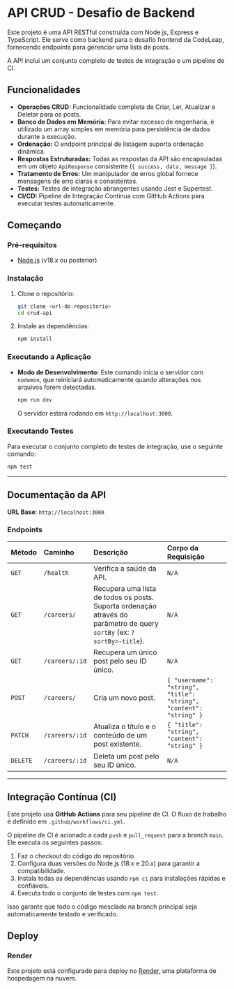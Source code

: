 # API CRUD - Desafio de Backend

Este projeto é uma API RESTful construída com Node.js, Express e TypeScript. Ele serve como backend para o desafio frontend da CodeLeap, fornecendo endpoints para gerenciar uma lista de posts.

A API inclui um conjunto completo de testes de integração e um pipeline de CI.

## Funcionalidades

- **Operações CRUD:** Funcionalidade completa de Criar, Ler, Atualizar e Deletar para os posts.
- **Banco de Dados em Memória:** Para evitar excesso de engenharia, é utilizado um array simples em memória para persistência de dados durante a execução.
- **Ordenação:** O endpoint principal de listagem suporta ordenação dinâmica.
- **Respostas Estruturadas:** Todas as respostas da API são encapsuladas em um objeto `ApiResponse` consistente (`{ success, data, message }`).
- **Tratamento de Erros:** Um manipulador de erros global fornece mensagens de erro claras e consistentes.
- **Testes:** Testes de integração abrangentes usando Jest e Supertest.
- **CI/CD:** Pipeline de Integração Contínua com GitHub Actions para executar testes automaticamente.

## Começando

### Pré-requisitos

- [Node.js](https://nodejs.org/) (v18.x ou posterior)

### Instalação

1.  Clone o repositório:

    ```bash
    git clone <url-do-repositorio>
    cd crud-api
    ```

2.  Instale as dependências:
    ```bash
    npm install
    ```

### Executando a Aplicação

- **Modo de Desenvolvimento:**
  Este comando inicia o servidor com `nodemon`, que reiniciará automaticamente quando alterações nos arquivos forem detectadas.

  ```bash
  npm run dev
  ```

  O servidor estará rodando em `http://localhost:3000`.

### Executando Testes

Para executar o conjunto completo de testes de integração, use o seguinte comando:

```bash
npm test
```

---

## Documentação da API

**URL Base**: `http://localhost:3000`

### Endpoints

| Método   | Caminho        | Descrição                                                                                                              | Corpo da Requisição                                                |
| :------- | :------------- | :--------------------------------------------------------------------------------------------------------------------- | :----------------------------------------------------------------- |
| `GET`    | `/health`      | Verifica a saúde da API.                                                                                               | `N/A`                                                              |
| `GET`    | `/careers/`    | Recupera uma lista de todos os posts. Suporta ordenação através do parâmetro de query `sortBy` (ex: `?sortBy=-title`). | `N/A`                                                              |
| `GET`    | `/careers/:id` | Recupera um único post pelo seu ID único.                                                                              | `N/A`                                                              |
| `POST`   | `/careers/`    | Cria um novo post.                                                                                                     | `{ "username": "string", "title": "string", "content": "string" }` |
| `PATCH`  | `/careers/:id` | Atualiza o título e o conteúdo de um post existente.                                                                   | `{ "title": "string", "content": "string" }`                       |
| `DELETE` | `/careers/:id` | Deleta um post pelo seu ID único.                                                                                      | `N/A`                                                              |

---

## Integração Contínua (CI)

Este projeto usa **GitHub Actions** para seu pipeline de CI. O fluxo de trabalho é definido em `.github/workflows/ci.yml`.

O pipeline de CI é acionado a cada `push` e `pull_request` para a branch `main`. Ele executa os seguintes passos:

1.  Faz o checkout do código do repositório.
2.  Configura duas versões do Node.js (18.x e 20.x) para garantir a compatibilidade.
3.  Instala todas as dependências usando `npm ci` para instalações rápidas e confiáveis.
4.  Executa todo o conjunto de testes com `npm test`.

Isso garante que todo o código mesclado na branch principal seja automaticamente testado e verificado.

## Deploy

### Render

Este projeto está configurado para deploy no [Render](https://render.com), uma plataforma de hospedagem na nuvem.
